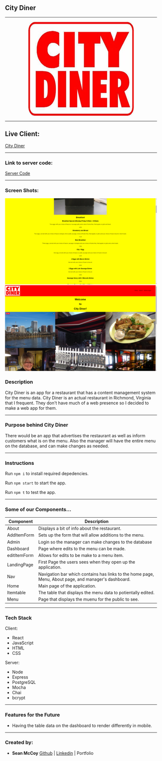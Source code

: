 ## City Diner

---

<p align="center">
  <img src="public\img\8aZP7Eu.jpg?raw=true">
</p>

---

## Live Client:

[City Diner](https://city-diner-client.vercel.app/ "City Diner title")

---

### Link to server code:

[Server Code](https://github.com/shmccoy/city-diner-server.git "Server Code title")

---

### Screen Shots:

<img src="public\img\screenshot2.png" alt="menu"/>

<img src="public\img\screenshot.png" alt="Home Page"/>

### Description

City Diner is an app for a restaurant that has a content management system for the menu data. City Diner is an actual restaurant in Richmond, Virginia that I frequent. They don't have much of a web presence so I decided to make a web app for them.

---

### Purpose behind City Diner

There would be an app that advertises the restaurant as well as inform customers what is on the menu. Also the manager will have the entire menu on the database, and can make changes as needed.

---

### Instructions

Run `npm i` to install required depedencies.

Run `npm start` to start the app.

Run `npm t` to test the app.

---

### Some of our Components...

| Component    | Description                                                                                          |
| ------------ | ---------------------------------------------------------------------------------------------------- |
| About        | Displays a bit of info about the restaurant.                                                         |
| AddItemForm  | Sets up the form that will allow additions to the menu.                                              |
| Admin        | Login so the manager can make changes to the database                                                |
| Dashboard    | Page where edits to the menu can be made.                                                            |
| editItemForm | Allows for edits to be make to a menu item.                                                          |
| LandingPage  | First Page the users sees when they open up the application.                                         |
| Nav          | Navigation bar which contains has links to the home page, Menu, About page, and manager's dashboard. |
| Home         | Main page of the application.                                                                        |
| Itemtable    | The table that displays the menu data to potientally edited.                                         |
| Menu         | Page that displays the muenu for the public to see.                                                  |

---

### Tech Stack

Client:

- React
- JavaScript
- HTML
- CSS

Server:

- Node
- Express
- PostgreSQL
- Mocha
- Chai
- bcrypt

---

### Features for the Future

- Having the table data on the dashboard to render differently in mobile.

---

### Created by:

- **Sean McCoy** [Github](https://github.com/shmccoy "Github title") | [Linkedin](https://www.linkedin.com/in/seanhmccoy/ "Linkedin title") | Portfolio
